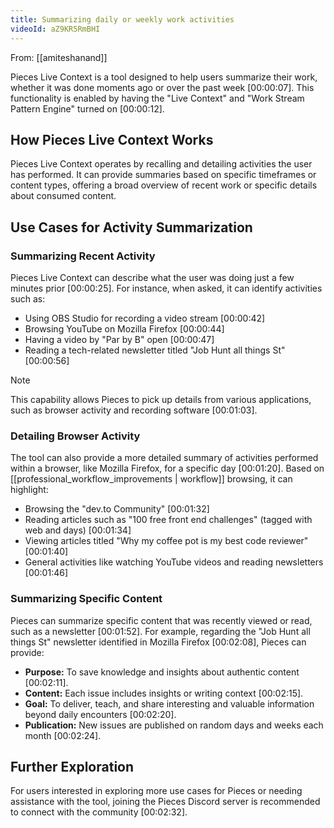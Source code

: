 ```yaml
---
title: Summarizing daily or weekly work activities
videoId: aZ9KR5RmBHI
---
```


From: [[amiteshanand]] <br/> 

Pieces Live Context is a tool designed to help users summarize their work, whether it was done moments ago or over the past week <a class="yt-timestamp" data-t="00:00:07">[00:00:07]</a>. This functionality is enabled by having the "Live Context" and "Work Stream Pattern Engine" turned on <a class="yt-timestamp" data-t="00:00:12">[00:00:12]</a>.

## How Pieces Live Context Works

Pieces Live Context operates by recalling and detailing activities the user has performed. It can provide summaries based on specific timeframes or content types, offering a broad overview of recent work or specific details about consumed content.

## Use Cases for Activity Summarization

### Summarizing Recent Activity

Pieces Live Context can describe what the user was doing just a few minutes prior <a class="yt-timestamp" data-t="00:00:25">[00:00:25]</a>.
For instance, when asked, it can identify activities such as:
*   Using OBS Studio for recording a video stream <a class="yt-timestamp" data-t="00:00:42">[00:00:42]</a>
*   Browsing YouTube on Mozilla Firefox <a class="yt-timestamp" data-t="00:00:44">[00:00:44]</a>
*   Having a video by "Par by B" open <a class="yt-timestamp" data-t="00:00:47">[00:00:47]</a>
*   Reading a tech-related newsletter titled "Job Hunt all things St" <a class="yt-timestamp" data-t="00:00:56">[00:00:56]</a>

> [!NOTE]
> This capability allows Pieces to pick up details from various applications, such as browser activity and recording software <a class="yt-timestamp" data-t="00:01:03">[00:01:03]</a>.

### Detailing Browser Activity

The tool can also provide a more detailed summary of activities performed within a browser, like Mozilla Firefox, for a specific day <a class="yt-timestamp" data-t="00:01:20">[00:01:20]</a>. Based on [[professional_workflow_improvements | workflow]] browsing, it can highlight:
*   Browsing the "dev.to Community" <a class="yt-timestamp" data-t="00:01:32">[00:01:32]</a>
*   Reading articles such as "100 free front end challenges" (tagged with web and days) <a class="yt-timestamp" data-t="00:01:34">[00:01:34]</a>
*   Viewing articles titled "Why my coffee pot is my best code reviewer" <a class="yt-timestamp" data-t="00:01:40">[00:01:40]</a>
*   General activities like watching YouTube videos and reading newsletters <a class="yt-timestamp" data-t="00:01:46">[00:01:46]</a>

### Summarizing Specific Content

Pieces can summarize specific content that was recently viewed or read, such as a newsletter <a class="yt-timestamp" data-t="00:01:52">[00:01:52]</a>. For example, regarding the "Job Hunt all things St" newsletter identified in Mozilla Firefox <a class="yt-timestamp" data-t="00:02:08">[00:02:08]</a>, Pieces can provide:
*   **Purpose:** To save knowledge and insights about authentic content <a class="yt-timestamp" data-t="00:02:11">[00:02:11]</a>.
*   **Content:** Each issue includes insights or writing context <a class="yt-timestamp" data-t="00:02:15">[00:02:15]</a>.
*   **Goal:** To deliver, teach, and share interesting and valuable information beyond daily encounters <a class="yt-timestamp" data-t="00:02:20">[00:02:20]</a>.
*   **Publication:** New issues are published on random days and weeks each month <a class="yt-timestamp" data-t="00:02:24">[00:02:24]</a>.

## Further Exploration

For users interested in exploring more use cases for Pieces or needing assistance with the tool, joining the Pieces Discord server is recommended to connect with the community <a class="yt-timestamp" data-t="00:02:32">[00:02:32]</a>.